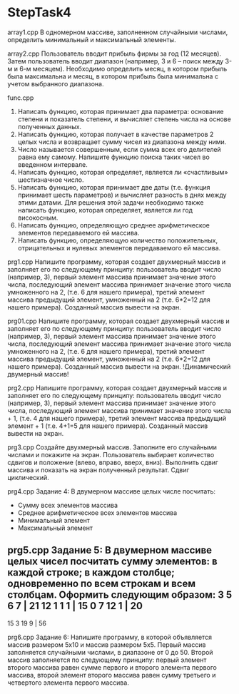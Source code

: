 # StepTask4

array1.cpp
В одномерном массиве, заполненном случайными числами, определить минимальный и максимальный элементы.

array2.cpp
Пользователь вводит прибыль фирмы за год (12 месяцев).
Затем пользователь вводит диапазон (например, 3 и 6 – поиск между 3-м и 6-м месяцем).
Необходимо определить месяц, в котором прибыль была максимальна и месяц, в котором прибыль была минимальна с учетом выбранного диапазона.

func.cpp
1. Написать функцию, которая принимает два параметра: основание степени и показатель степени, и вычисляет степень числа на основе полученных данных.
2. Написать функцию, которая получает в качестве параметров 2 целых числа и возвращает сумму чисел из диапазона между ними.
3. Число называется совершенным, если сумма всех его делителей равна ему самому. Напишите функцию поиска таких чисел во введенном интервале.
5. Написать функцию, которая определяет, является ли «счастливым» шестизначное число.
6. Написать функцию, которая принимает две даты (т.е. функция принимает шесть параметров) и вычисляет разность в днях между этими датами. Для решения этой задачи       необходимо также написать функцию, которая определяет, является ли год високосным.
7. Написать функцию, определяющую среднее арифметическое элементов передаваемого ей массива.
8. Написать функцию, определяющую количество положительных, отрицательных и нулевых элементов передаваемого ей массива.

prg1.cpp
Напишите программу, которая создает двухмерный массив и заполняет его по следующему принципу: пользователь вводит число (например, 3),
первый элемент массива принимает значение этого числа, последующий элемент массива принимает значение этого числа умноженного на 2,
(т.е. 6 для нашего примера), третий элемент массива предыдущий элемент, умноженный на 2 (т.е. 6*2=12 для нашего примера).
Созданный массив вывести на экран.

prg01.cpp
Напишите программу, которая создает двухмерный массив и заполняет его по следующему принципу: пользователь вводит число (например, 3),
первый элемент массива принимает значение этого числа, последующий элемент массива принимает значение этого числа умноженного на 2,
(т.е. 6 для нашего примера), третий элемент массива предыдущий элемент, умноженный на 2 (т.е. 6*2=12 для нашего примера).
Созданный массив вывести на экран. !Динамический двумерный массив!

prg2.cpp
Напишите программу, которая создает двухмерный массив и заполняет его по следующему принципу: пользователь вводит число (например, 3),
первый элемент массива принимает значение этого числа, последующий элемент массива принимает значение этого числа + 1,
(т.е. 4 для нашего примера), третий элемент массива предыдущий элемент + 1 (т.е. 4+1=5 для нашего примера).
Созданный массив вывести на экран.

prg3.cpp
Создайте двухмерный массив. Заполните его случайными числами и покажите на экран. 
Пользователь выбирает количество сдвигов и положение (влево, вправо, вверх, вниз).
Выполнить сдвиг массива и показать на экран полученный результат. Сдвиг циклический.

prg4.cpp
Задание 4:
В двумерном массиве целых числе посчитать:
- Сумму всех элементов массива
- Среднее арифметическое всех элементов массива
- Минимальный элемент
- Максимальный элемент

prg5.cpp
Задание 5:
В двумерном массиве целых чисел посчитать сумму элементов: в каждой строке; в каждом столбце; одновременно по всем строкам и всем столбцам. Оформить следующим образом:
  3 5 6 7 | 21
 12 1 1 1 | 15
 0 7 12 1 | 20
---------------
15 3 19 9 | 56

prg6.cpp
Задание 6:
Напишите программу, в которой объявляется массив размером 5х10 и массив размером 5х5. Первый массив заполняется случайными числами, в диапазоне от 0 до 50. Второй массив заполняется по следующему принципу: первый элемент второго массива равен сумме первого и второго элемента первого массива, второй элемент второго массива равен сумму третьего и четвертого элемента первого массива.
